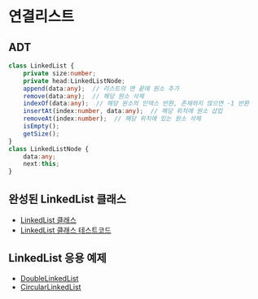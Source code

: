# 연결리스트

## ADT

```typescript
class LinkedList {
	private size:number;
	private head:LinkedListNode;
	append(data:any);  // 리스트의 맨 끝에 원소 추가
	remove(data:any);  // 해당 원소 삭제
	indexOf(data:any);  // 해당 원소의 인덱스 반환, 존재하지 않으면 -1 반환
	insertAt(index:number, data:any);  // 해당 위치에 원소 삽입
	removeAt(index:number);  // 해당 위치에 있는 원소 삭제
	isEmpty();
	getSize();
}
class LinkedListNode {
	data:any;
	next:this;
}
```


## 완성된 LinkedList 클래스

- [LinkedList 클래스](./LinkedList.ts)
- [LinkedList 클래스 테스트코드](./LinkedList.test.ts)


## LinkedList 응용 예제

- [DoubleLinkedList](./DoubleLinkedList.ts)
- [CircularLinkedList](./CircularLinkedList.ts)



